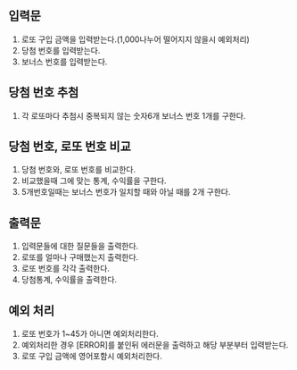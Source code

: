 ## 입력문

1. 로또 구입 금액을 입력받는다.(1,000나누어 떨어지지 않을시 예외처리)
2. 당첨 번호를 입력받는다.
3. 보너스 번호를 입력받는다.

## 당첨 번호 추첨

1. 각 로또마다 추첨시 중복되지 않는 숫자6개 보너스 번호 1개를 구한다.

## 당첨 번호, 로또 번호 비교

1. 당첨 번호와, 로또 번호를 비교한다.
2. 비교했을때 그에 맞는 통계, 수익률을 구한다.
3. 5개번호일때는 보너스 번호가 일치할 때와 아닐 때를 2개 구한다.

## 출력문

1. 입력문들에 대한 질문들을 출력한다.
2. 로또를 얼마나 구매했는지 출력한다.
3. 로또 번호를 각각 출력한다.
4. 당첨통계, 수익률을 출력한다.

## 예외 처리

1. 로또 번호가 1~45가 아니면 예외처리한다.
2. 예외처리한 경우 [ERROR]를 붙인뒤 에러문을 출력하고 해당 부분부터 입력받는다.
3. 로또 구입 금액에 영어포함시 예외처리한다.